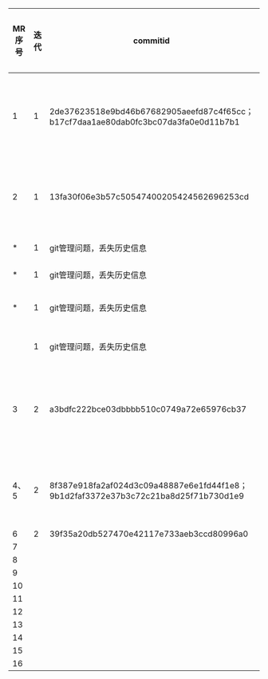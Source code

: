 | MR序号 | 迭代 | commitid                                                     | 用例图                                                       | 系统顺序图 | 类图                                                         | OCL合约 | 提交人 | 说明           |
| ------ | ---- | ------------------------------------------------------------ | ------------------------------------------------------------ | ---------- | ------------------------------------------------------------ | ------- | ------ | -------------- |
| 1      | 1    | 2de37623518e9bd46b67682905aeefd87c4f65cc；b17cf7daa1ae80dab0fc3bc07da3fa0e0d11b7b1 | checkRunningStatus；modifyRunningStatus；defineSamplingRule；findDataSet；downloadDataSet；deleteDataSet |            |                                                              |         | 任婷伊 | 用例第一次迭代 |
| 2      | 1    | 13fa30f06e3b57c50547400205424562696253cd                     |                                                              |            |                                                              |         | 李楠   | 删除测试文件   |
| * | 1 | git管理问题，丢失历史信息 | | | | | 李楠 |  |
| * | 1 | git管理问题，丢失历史信息 | | | | | 刘炜 |  |
| * | 1 | git管理问题，丢失历史信息 | | | | | 陈泽人 |  |
|  | 1 | git管理问题，丢失历史信息 | | | | | 王子勤 |  |
| 3      | 2    | a3bdfc222bce03dbbbb510c0749a72e65976cb37                     |                                                              |            | ModelOwner；ModelRunningService；ModelManager；OutsideUser；DataSet；Model；ModelList；User |         | 刘炜   | 类图第一次迭代 |
| 4、5   | 2    | 8f387e918fa2af024d3c09a48887e6e1fd44f1e8；9b1d2faf3372e37b3c72c21ba8d25f71b730d1e9 |                                                              |            |                                                              |         | 李楠   | 无关配置文件   |
| 6      | 2 | 39f35a20db527470e42117e733aeb3ccd80996a0 |                                                              |            |                                                              |         |        |                |
| 7      |      |                                                              |                                                              |            |                                                              |         |        |                |
| 8      |      |                                                              |                                                              |            |                                                              |         |        |                |
| 9      |      |                                                              |                                                              |            |                                                              |         |        |                |
| 10      |      |                                                              |                                                              |            |                                                              |         |        |                |
| 11      |      |                                                              |                                                              |            |                                                              |         |        |                |
| 12      |      |                                                              |                                                              |            |                                                              |         |        |                |
| 13      |      |                                                              |                                                              |            |                                                              |         |        |                |
| 14      |      |                                                              |                                                              |            |                                                              |         |        |                |
| 15      |      |                                                              |                                                              |            |                                                              |         |        |                |
| 16      |      |                                                              |                                                              |            |                                                              |         |        |                |